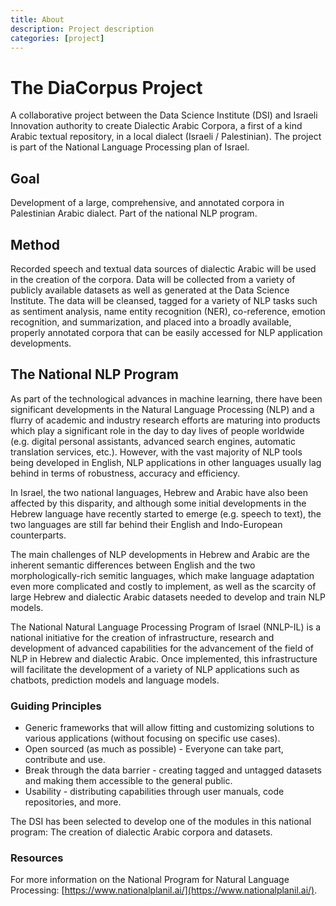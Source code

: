 ```yaml
---
title: About
description: Project description
categories: [project]
---
```


# The DiaCorpus Project
A collaborative project between the Data Science Institute (DSI) and Israeli Innovation authority to create Dialectic Arabic Corpora, a first of a kind Arabic textual repository, in a local dialect (Israeli / Palestinian). The project is part of the National Language Processing plan of Israel.

## Goal
Development of a large, comprehensive, and annotated corpora in Palestinian Arabic dialect. Part of the national NLP program.

## Method
Recorded speech and textual data sources of dialectic Arabic will be used in the creation of the corpora. Data will be collected from a variety of publicly available datasets as well as generated at the Data Science Institute. The data will be cleansed, tagged for a variety of NLP tasks such as sentiment analysis, name entity recognition (NER), co-reference, emotion recognition, and summarization, and placed into a broadly available, properly annotated corpora that can be easily accessed for NLP application developments.

## The National NLP Program

As part of the technological advances in machine learning, there have been significant developments in the Natural Language Processing (NLP) and a flurry of academic and industry research efforts are maturing into products which play a significant role in the day to day lives of people worldwide (e.g. digital personal assistants, advanced search engines, automatic translation services, etc.). However, with the vast majority of NLP tools being developed in English, NLP applications in other languages usually lag behind in terms of robustness, accuracy and efficiency.

In Israel, the two national languages, Hebrew and Arabic have also been affected by this disparity, and although some initial developments in the Hebrew language have recently started to emerge (e.g. speech to text), the two languages are still far behind their English and Indo-European counterparts.

The main challenges of NLP developments in Hebrew and Arabic are the inherent semantic differences between English and the two morphologically-rich semitic languages, which make language adaptation even more complicated and costly to implement, as well as the scarcity of large Hebrew and dialectic Arabic datasets needed to develop and train NLP models.

The National Natural Language Processing Program of Israel (NNLP-IL) is a national initiative for the creation of infrastructure, research and development of advanced capabilities for the advancement of the field of NLP in Hebrew and dialectic Arabic. Once implemented, this infrastructure will facilitate the development of a variety of NLP applications such as chatbots, prediction models and language models.

### Guiding Principles
* Generic frameworks that will allow fitting and customizing solutions to various applications (without focusing on specific use cases).
* Open sourced (as much as possible) - Everyone can take part, contribute and use.
* Break through the data barrier - creating tagged and untagged datasets and making them accessible to the general public.
* Usability - distributing capabilities through user manuals, code repositories, and more.

The DSI has been selected to develop one of the modules in this national program: The creation of dialectic Arabic corpora and datasets.

### Resources
For more information on the National Program for Natural Language Processing: [https://www.nationalplanil.ai/](https://www.nationalplanil.ai/).
